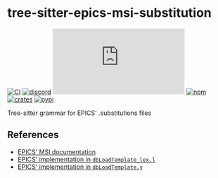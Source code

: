 # tree-sitter-epics-msi-substitution

[![CI][ci]](https://github.com/minijackson/tree-sitter-epics-msi-substitution/actions/workflows/ci.yml)
[![discord][discord]](https://discord.gg/w7nTvsVJhm)
[![matrix][matrix]](https://matrix.to/#/#tree-sitter-chat:matrix.org)
[![npm][npm]](https://www.npmjs.com/package/tree-sitter-epics-msi-substitution)
[![crates][crates]](https://crates.io/crates/tree-sitter-epics-msi-substitution)
[![pypi][pypi]](https://pypi.org/project/tree-sitter-epics-msi-substitution/)

Tree-sitter grammar for EPICS' .substitutions files

## References

- [EPICS' MSI documentation](https://docs.epics-controls.org/projects/base/en/latest/msi.html)
- [EPICS' implementation in `dbLoadTemplate_lex.l`](https://github.com/epics-base/epics-base/blob/7.0/modules/database/src/ioc/dbtemplate/dbLoadTemplate_lex.l)
- [EPICS' implementation in `dbLoadTemplate.y`](https://github.com/epics-base/epics-base/blob/7.0/modules/database/src/ioc/dbtemplate/dbLoadTemplate.y)

[ci]: https://img.shields.io/github/actions/workflow/status/minijackson/tree-sitter-epics-msi-substitution/ci.yml?logo=github&label=CI
[discord]: https://img.shields.io/discord/1063097320771698699?logo=discord&label=discord
[matrix]: https://img.shields.io/matrix/tree-sitter-chat%3Amatrix.org?logo=matrix&label=matrix
[npm]: https://img.shields.io/npm/v/tree-sitter-epics-msi-substitution?logo=npm
[crates]: https://img.shields.io/crates/v/tree-sitter-epics-msi-substitution?logo=rust
[pypi]: https://img.shields.io/pypi/v/tree-sitter-epics-msi-substitution?logo=pypi&logoColor=ffd242
